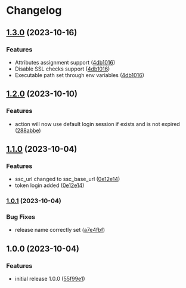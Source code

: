 # Changelog

## [1.3.0](https://www.github.com/agendry-pub/gha-ssc-create-application-version/compare/v1.2.0...v1.3.0) (2023-10-16)


### Features

* Attributes assignment support ([4db1016](https://www.github.com/agendry-pub/gha-ssc-create-application-version/commit/4db1016f4f1afa876214c5a0ef5a3961fe3195ea))
* Disable SSL checks support ([4db1016](https://www.github.com/agendry-pub/gha-ssc-create-application-version/commit/4db1016f4f1afa876214c5a0ef5a3961fe3195ea))
* Executable path set through env variables ([4db1016](https://www.github.com/agendry-pub/gha-ssc-create-application-version/commit/4db1016f4f1afa876214c5a0ef5a3961fe3195ea))

## [1.2.0](https://www.github.com/agendry-pub/gha-ssc-create-application-version/compare/v1.1.0...v1.2.0) (2023-10-10)


### Features

* action will now use default login session if exists and is not expired ([288abbe](https://www.github.com/agendry-pub/gha-ssc-create-application-version/commit/288abbed1c8fcf0eccf1035c0bd3a214a1d000c6))

## [1.1.0](https://www.github.com/agendry-pub/gha-ssc-create-application-version/compare/v1.0.1...v1.1.0) (2023-10-04)


### Features

* ssc_url changed to ssc_base_url ([0e12e14](https://www.github.com/agendry-pub/gha-ssc-create-application-version/commit/0e12e141d4cd12a902d075b7ab648a8dad60143d))
* token login added ([0e12e14](https://www.github.com/agendry-pub/gha-ssc-create-application-version/commit/0e12e141d4cd12a902d075b7ab648a8dad60143d))

### [1.0.1](https://www.github.com/agendry-pub/gha-ssc-create-application-version/compare/v1.0.0...v1.0.1) (2023-10-04)


### Bug Fixes

* release name correctly set ([a7e4fbf](https://www.github.com/agendry-pub/gha-ssc-create-application-version/commit/a7e4fbf7efbe752744ffe0e5e6095596203bffff))

## 1.0.0 (2023-10-04)


### Features

* initial release 1.0.0 ([55f99e1](https://www.github.com/agendry-pub/gha-ssc-create-application-version/commit/55f99e15d9fe381d222090eb9529e5f93543c9b7))
